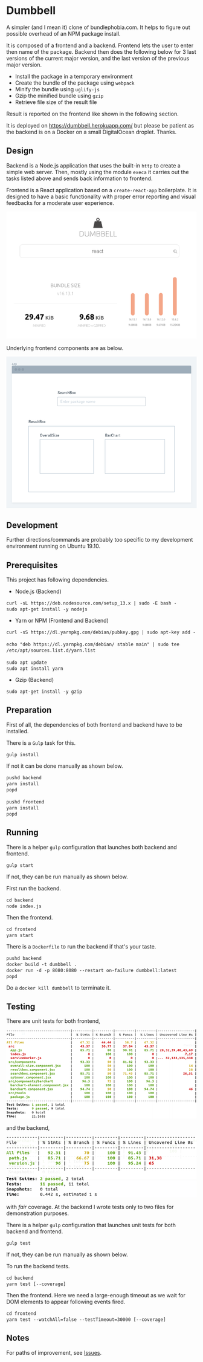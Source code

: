 # Dumbbell

A simpler (and I mean it) clone of bundlephobia.com. It helps to figure out possible overhead of an NPM package install.

It is composed of a frontend and a backend. Frontend lets the user to enter then name of the package. Backend then does the following below for 3 last versions of the current major version, and the last version of the previous major version.

- Install the package in a temporary environment
- Create the bundle of the package using `webpack`
- Minify the bundle using `uglify-js`
- Gzip the minified bundle using `gzip`
- Retrieve file size of the result file

Result is reported on the frontend like shown in the following section.

It is deployed on https://dumbbell.herokuapp.com/ but please be patient as the backend is on a Docker on a small DigitalOcean droplet. Thanks.

## Design

Backend is a Node.js application that uses the built-in `http` to create a simple web server. Then, mostly using the module `execa` it carries out the tasks listed above and sends back information to frontend.

Frontend is a React application based on a `create-react-app` boilerplate. It is designed to have a basic functionality with proper error reporting and visual feedbacks for a moderate user experience.

![Result screenshot](/doc/result.png)

Underlying frontend components are as below.

![Frontend Components](/doc/frontend.png)

## Development

Further directions/commands are probably too specific to my development environment running on Ubuntu 19.10.

## Prerequisites

This project has following dependencies.

- Node.js (Backend)

```shell
curl -sL https://deb.nodesource.com/setup_13.x | sudo -E bash -
sudo apt-get install -y nodejs
```

- Yarn or NPM (Frontend and Backend)

```shell
curl -sS https://dl.yarnpkg.com/debian/pubkey.gpg | sudo apt-key add -

echo "deb https://dl.yarnpkg.com/debian/ stable main" | sudo tee /etc/apt/sources.list.d/yarn.list

sudo apt update
sudo apt install yarn

```

- Gzip (Backend)

```shell
sudo apt-get install -y gzip
```

## Preparation

First of all, the dependencies of both frontend and backend have to be installed.

There is a `Gulp` task for this.

```shell
gulp install
```

If not it can be done manually as shown below.

```shell
pushd backend
yarn install
popd

pushd frontend
yarn install
popd
```

## Running

There is a helper `gulp` configuration that launches both backend and frontend.

```shell
gulp start
```

If not, they can be run manually as shown below.

First run the backend.

```shell
cd backend
node index.js
```

Then the frontend.

```shell
cd frontend
yarn start
```

There is a `Dockerfile` to run the backend if that's your taste.

```shell
pushd backend
docker build -t dumbbell .
docker run -d -p 8080:8080 --restart on-failure dumbbell:latest
popd
```

Do a `docker kill dumbbell` to terminate it.

## Testing

There are unit tests for both frontend,

![Frontend unittests](/doc/unittest_frontend.png)

and the backend,

![Backend unittests](/doc/unittest_backend.png)

with _fair_ coverage. At the backend I wrote tests only to two files for demonstration purposes.

There is a helper `gulp` configuration that launches unit tests for both backend and frontend.

```shell
gulp test
```

If not, they can be run manually as shown below.

To run the backend tests.

```shell
cd backend
yarn test [--coverage]
```

Then the frontend. Here we need a large-enough timeout as we wait for DOM elements to appear following events fired.

```shell
cd frontend
yarn test --watchAll=false --testTimeout=30000 [--coverage]
```

## Notes

For paths of improvement, see [Issues](https://github.com/barisdemiray/bundled/issues).
